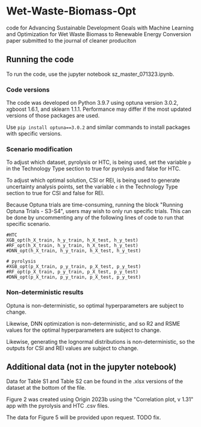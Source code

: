 # Wet-Waste-Biomass-Opt
code for Advancing Sustainable Development Goals with Machine Learning and Optimization for Wet Waste Biomass to Renewable Energy Conversion paper submitted to the journal of cleaner produciton

## Running the code

To run the code, use the jupyter notebook sz_master_071323.ipynb.  

### Code versions

The code was developed on Python 3.9.7 using optuna version 3.0.2, xgboost 1.6.1, and sklearn 1.1.1.  Performance may differ if the most updated versions of those packages are used.

Use ```pip install optuna==3.0.2``` and similar commands to install packages with specific versions.

### Scenario modification

To adjust which dataset, pyrolysis or HTC, is being used, set the variable ```p``` in the Technology Type section to true for pyrolysis and false for HTC.

To adjust which optimal solution, CSI or REI, is being used to generate uncertainty analysis points, set the variable ```c``` in the Technology Type section to true for CSI and false for REI.

Because Optuna trials are time-consuming, running the block "Running Optuna Trials - S3-S4", users may wish to only run specific trials.  This can be done by uncommenting any of the following lines of code to run that specific scenario.

```
#HTC
XGB_opt(h_X_train, h_y_train, h_X_test, h_y_test)
#RF_opt(h_X_train, h_y_train, h_X_test, h_y_test)
#DNN_opt(h_X_train, h_y_train, h_X_test, h_y_test)

# pyrolysis
#XGB_opt(p_X_train, p_y_train, p_X_test, p_y_test)
#RF_opt(p_X_train, p_y_train, p_X_test, p_y_test)
#DNN_opt(p_X_train, p_y_train, p_X_test, p_y_test)
```

### Non-deterministic results
Optuna is non-deterministic, so optimal hyperparameters are subject to change.

Likewise, DNN optimization is non-deterministic, and so R2 and RSME values for the optimal hyperparameters are subject to change.

Likewise, generating the lognormal distributions is non-deterministic, so the outputs for CSI and REI values are subject to change.  

## Additional data (not in the jupyter notebook)

Data for Table S1 and Table S2 can be found in the .xlsx versions of the dataset at the bottom of the file.

Figure 2 was created using Origin 2023b using the "Correlation plot, v 1.31" app with the pyrolysis and HTC .csv files.

The data for Figure 5 will be provided upon request.  TODO fix.

